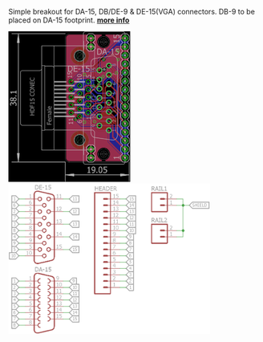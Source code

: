Simple breakout for DA-15, DB/DE-9 & DE-15(VGA) connectors. DB-9 to be placed on DA-15 footprint. [**more info**](https://hackaday.io/project/6332/log/26554)

<img src="DA-15_DB-9_DE-15.brd.png" alt=".brd" height="300px"> <img src="DA-15_DB-9_DE-15.sch.png" alt=".brd" height="300px">
